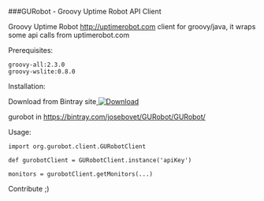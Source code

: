 
###GURobot - Groovy Uptime Robot API Client

Groovy Uptime Robot http://uptimerobot.com client for groovy/java, it wraps some api calls from uptimerobot.com

Prerequisites:

	groovy-all:2.3.0
	groovy-wslite:0.8.0	

Installation:

Download from Bintray site[ ![Download](https://api.bintray.com/packages/josebovet/GURobot/GURobot/images/download.png) ](https://bintray.com/josebovet/GURobot/GURobot/_latestVersion)

gurobot in https://bintray.com/josebovet/GURobot/GURobot/
	 

Usage:

    import org.gurobot.client.GURobotClient
    
    def gurobotClient = GURobotClient.instance('apiKey')
	
	monitors = gurobotClient.getMonitors(...)

Contribute
;)
